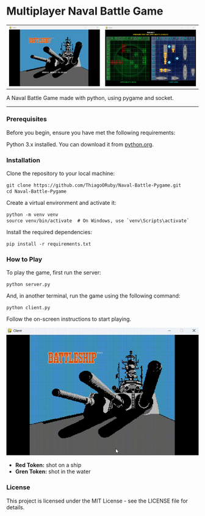 # Multiplayer Naval Battle Game

<table>
  <tr>
    <td><img src="src/menuscreen.png"></td>
    <td><img src="src/playscreen.png"></td>
  </tr>
</table>

A Naval Battle Game made with python, using pygame and socket.

---

### Prerequisites

Before you begin, ensure you have met the following requirements:

Python 3.x installed. You can download it from [python.org](python.org).

### Installation

Clone the repository to your local machine:

```shell
git clone https://github.com/ThiagoORuby/Naval-Battle-Pygame.git
cd Naval-Battle-Pygame
```

Create a virtual environment and activate it:

```shell
python -m venv venv
source venv/bin/activate  # On Windows, use `venv\Scripts\activate`
```

Install the required dependencies:

```shell
pip install -r requirements.txt
```

### How to Play

To play the game, first run the server:

```shell
python server.py
```

And, in another terminal, run the game using the following command:

```shell
python client.py
```

Follow the on-screen instructions to start playing.

![](src/game.gif)

- **Red Token:** shot on a ship
- **Gren Token:** shot in the water

### License
This project is licensed under the MIT License - see the LICENSE file for details.





